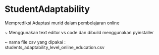 # StudentAdaptability
Memprediksi Adaptasi murid dalam pembelajaran online

~ Menggunakan text editor vs code dan dibuild menggunakan pyinstaller

~ nama file csv yang dipakai : students_adaptability_level_online_education.csv 
